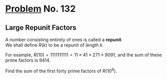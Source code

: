 # [Problem](https://projecteuler.net/problem=132) No. 132

## Large Repunit Factors

A number consisting entirely of ones is called a **repunit**.<br>
We shall define $R(k)$ to be a repunit of length $k$.

For example, $R(10) = 1111111111 = 11 \times 41 \times 271 \times 9091$, and the sum of these prime factors is $9414$.

Find the sum of the first forty prime factors of $R(10^9)$.

